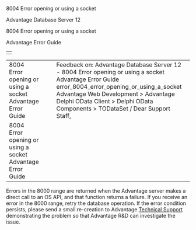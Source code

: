 8004 Error opening or using a socket




Advantage Database Server 12  

8004 Error opening or using a socket

Advantage Error Guide

|  |
| --- |
|  |

|  |  |  |  |  |
| --- | --- | --- | --- | --- |
| 8004 Error opening or using a socket  Advantage Error Guide |  |  | Feedback on: Advantage Database Server 12 - 8004 Error opening or using a socket Advantage Error Guide error\_8004\_error\_opening\_or\_using\_a\_socket Advantage Web Development > Advantage Delphi OData Client > Delphi OData Components > TODataSet / Dear Support Staff, |  |
| 8004 Error opening or using a socket  Advantage Error Guide |  |  |  |  |

Errors in the 8000 range are returned when the Advantage server makes a direct call to an OS API, and that function returns a failure. If you receive an error in the 8000 range, retry the database operation. If the error condition persists, please send a small re-creation to Advantage [Technical Support](master_technical_support_u_s__and_canada.htm) demonstrating the problem so that Advantage R&D can investigate the issue.